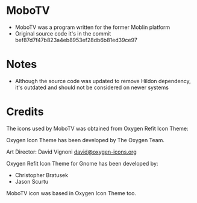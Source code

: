 # MoboTV

* MoboTV was a program written for the former Moblin platform
* Original source code it's in the commit bef87d7f47b823a4eb8953ef28db6b81ed39ce97

# Notes

* Although the source code was updated to remove Hildon dependency, it's outdated and should not be considered on newer systems

# Credits

The icons used by MoboTV was obtained from Oxygen Refit Icon Theme:

Oxygen Icon Theme has been developed by The Oxygen Team.

Art Director:
David Vignoni <david@oxygen-icons.org>

Oxygen Refit Icon Theme for Gnome has been developed by:
* Christopher Bratusek
* Jason Scurtu

MoboTV icon was based in Oxygen Icon Theme too.

